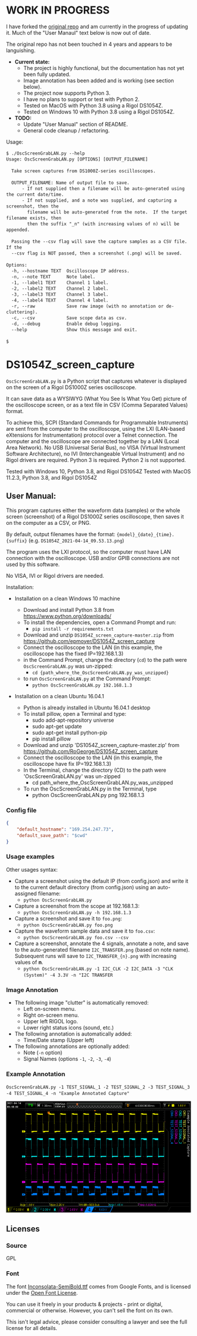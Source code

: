 # WORK IN PROGRESS
I have forked the [original repo](https://github.com/RoGeorge/DS1054Z_screen_capture) and am currently in the progress of updating it.  Much of the "User Manaul" text below is now out of date.

The original repo has not been touched in 4 years and appears to be languishing.

- **Current state:**
    - The project is highly functional, but the documentation has not yet been fully updated.
    - Image annotation has been added and is working (see section below).
    - The project now supports Python 3.
    - I have no plans to support or test with Python 2.
    - Tested on MacOS with Python 3.8 using a Rigol DS1054Z.
    - Tested on Windows 10 with Python 3.8 using a Rigol DS1054Z.
- **TODO:**
    - Update "User Manual" section of README.
    - General code cleanup / refactoring.

Usage:
```
$ ./OscScreenGrabLAN.py --help
Usage: OscScreenGrabLAN.py [OPTIONS] [OUTPUT_FILENAME]

  Take screen captures from DS1000Z-series oscilloscopes.

  OUTPUT_FILENAME: Name of output file to save.
      - If not supplied then a filename will be auto-generated using the current date/time.
      - If not supplied, and a note was supplied, and capturing a screenshot, then the
        filename will be auto-generated from the note.  If the target filename exists, then
        then the suffix "_n" (with increasing values of n) will be appended.

  Passing the --csv flag will save the capture samples as a CSV file. If the
  --csv flag is NOT passed, then a screenshot (.png) will be saved.

Options:
  -h, --hostname TEXT  Oscilloscope IP address.
  -n, --note TEXT      Note label.
  -1, --label1 TEXT    Channel 1 label.
  -2, --label2 TEXT    Channel 2 label.
  -3, --label3 TEXT    Channel 3 label.
  -4, --label4 TEXT    Channel 4 label.
  -r, --raw            Save raw image (with no annotation or de-cluttering).
  -c, --csv            Save scope data as csv.
  -d, --debug          Enable debug logging.
  --help               Show this message and exit.

$
```
# DS1054Z_screen_capture

`OscScreenGrabLAN.py` is a Python script that captures
whatever is displayed on the screen of a Rigol DS1000Z series oscilloscope.

It can save data as a WYSIWYG (What You See Is What You Get) picture of the oscilloscope screen,
 or as a text file in CSV (Comma Separated Values) format.

To achieve this, SCPI (Standard Commands for Programmable Instruments) are sent from the computer
to the oscilloscope, using the LXI (LAN-based eXtensions for Instrumentation) protocol over a Telnet connection.
The computer and the oscilloscope are connected together by a LAN (Local Area Network).
No USB (Universal Serial Bus), no VISA (Virtual Instrument Software Architecture),
no IVI (Interchangeable Virtual Instrument) and no Rigol drivers are required.
Python 3 is required. Python 2 is not supported.

Tested with Windows 10, Python 3.8, and Rigol DS1054Z
Tested with MacOS 11.2.3, Python 3.8, and Rigol DS1054Z

## User Manual:
This program captures either the waveform data (samples) or the whole screen (screenshot)
of a Rigol DS1000Z series oscilloscope, then saves it on the computer as a CSV, or PNG.

By default, output filenames have the format: `{model}_{date}_{time}.{suffix}`  (e.g. `DS1054Z_2021-04-14_09.53.13.png`)

The program uses the LXI protocol, so the computer must have LAN connection with the oscilloscope.
USB and/or GPIB connections are not used by this software.

No VISA, IVI or Rigol drivers are needed.
	
Installation:

- Installation on a clean Windows 10 machine
    - Download and install Python 3.8 from https://www.python.org/downloads/
    - To install the dependencies, open a Command Prompt and run:
        - `pip install -r requirements.txt`
    - Download and unzip `DS1054Z_screen_capture-master.zip` from https://github.com/epmoyer/DS1054Z_screen_capture
    - Connect the oscilloscope to the LAN (in this example, the oscilloscope has the fixed IP=192.168.1.3)
    - in the Command Prompt, change the directory (`cd`) to the path were `OscScreenGrabLAN.py` was un-zipped:
        - `cd {path_where_the_OscScreenGrabLAN.py_was_unzipped}`
    - to run `OscScreenGrabLAN.py` at the Command Prompt:
        - `python OscScreenGrabLAN.py 192.168.1.3`
            
- Installation on a clean Ubuntu 16.04.1
    - Python is already installed in Ubuntu 16.04.1 desktop
    - To install pillow, open a Terminal and type:
        - sudo add-apt-repository universe
        - sudo apt-get update
        - sudo apt-get install python-pip
        - pip install pillow
    - Download and unzip 'DS1054Z_screen_capture-master.zip' from https://github.com/RoGeorge/DS1054Z_screen_capture
    - Connect the oscilloscope to the LAN (in this example, the oscilloscope have fix IP=192.168.1.3)
    - In the Terminal, change the directory (CD) to the path were 'OscScreenGrabLAN.py' was un-zipped
        - cd path_where_the_OscScreenGrabLAN.py_was_unzipped
    - To run the OscScreenGrabLAN.py in the Terminal, type
        - python OscScreenGrabLAN.py png 192.168.1.3

### Config file

```json
{
    "default_hostname": "169.254.247.73",
    "default_save_path": "$cwd"
}
```

### Usage examples
Other usages syntax:

- Capture a screenshot using the default IP (from config.json) and write it to the current default directory (from config.json) using an auto-assigned filename:
    - `python OscScreenGrabLAN.py`
- Capture a screenshot from the scope at 192.168.1.3:
    - `python OscScreenGrabLAN.py -h 192.168.1.3`
- Capture a screenshot and save it to `foo.png`:
    - `python OscScreenGrabLAN.py foo.png`
- Capture the waveform sample data and save it to `foo.csv`:
    - `python OscScreenGrabLAN.py foo.csv --csv`
- Capture a screenshot, annotate the 4 signals, annotate a note, and save to the auto-generated filename `I2C_TRANSFER.png` (based on note name).  Subsequent runs will save to `I2C_TRANSFER_{n}.png` with increasing values of **n**.
    - `python OscScreenGrabLAN.py -1 I2C_CLK -2 I2C_DATA -3 "CLK (System)" -4 3.3V -n "I2C TRANSFER`

### Image Annotation
- The following image "clutter" is automatically removed:
    - Left on-screen menu.
    - Right on-screen menu.
    - Upper left RIGOL logo.
    - Lower right status icons (sound, etc.)
- The following annotation is automatically added:
    - Time/Date stamp (Upper left)
- The following annotations are optionally added:
    - Note (`-n` option)
    - Signal Names (options `-1`, `-2`, `-3`, `-4`)

### Example Annotation
`OscScreenGrabLAN.py -1 TEST_SIGNAL_1 -2 TEST_SIGNAL_2 -3 TEST_SIGNAL_3 -4 TEST_SIGNAL_4 -n "Example Annotated Capture"`

![](captures/Example_Annotated_Capture.png)

## Licenses
### Source
GPL
### Font
The font [Inconsolata-SemiBold.ttf](https://fonts.google.com/specimen/Inconsolata#about) comes from Google Fonts, and is licensed under the [Open Font License](https://scripts.sil.org/cms/scripts/page.php?site_id=nrsi&id=OFL).

You can use it freely in your products & projects - print or digital, commercial or otherwise. However, you can't sell the font on its own.

This isn't legal advice, please consider consulting a lawyer and see the full license for all details.